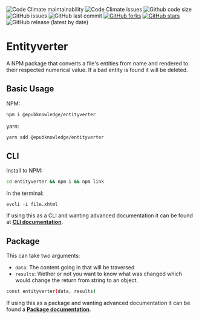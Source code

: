 ![Code Climate maintainability](https://img.shields.io/codeclimate/maintainability/epubknowledge/entityverter) ![Code Climate issues](https://img.shields.io/codeclimate/issues/epubknowledge/entityverter) ![Github code size](https://img.shields.io/github/languages/code-size/epubknowledge/entityverter) ![GitHub issues](https://img.shields.io/github/issues/epubknowledge/entityverter) ![GitHub last commit](https://img.shields.io/github/last-commit/epubknowledge/entityverter) [![GitHub forks](https://img.shields.io/github/forks/epubknowledge/entityverter)](https://github.com/epubknowledge/entityverter/network) [![GitHub stars](https://img.shields.io/github/stars/epubknowledge/entityverter)](https://github.com/epubknowledge/entityverter/stargazers) ![GitHub release (latest by date)](https://img.shields.io/github/v/release/epubknowledge/entityverter)

# Entityverter

A NPM package that converts a file's entities from name and rendered to their respected numerical value. If a bad entity is found it will be deleted.

## Basic Usage

NPM:

```bash
npm i @epubknowledge/entityverter
```

yarn:

```bash
yarn add @epubknowledge/entityverter
```

## CLI

Install to NPM:

```bash
cd entityverter && npm i && npm link
```

In the terminal:

```
evcli -i file.xhtml
```

If using this as a CLI and wanting advanced documentation it can be found at **[CLI documentation](./docs/cli.md)**.

## Package

This can take two arguments:

- `data`: The content going in that will be traversed
- `results`: Wether or not you want to know what was changed which would change the return from string to an object.

```bash
const entityverter(data, results)
```

If using this as a package and wanting advanced documentation it can be found a **[Package documentation](./docs/package.md)**.

